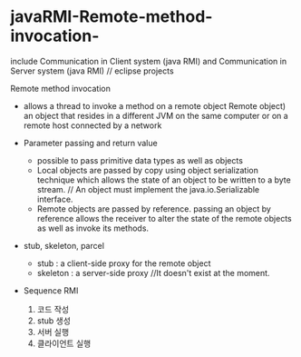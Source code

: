 # javaRMI-Remote-method-invocation-
include Communication in Client system (java RMI) and Communication in Server system (java RMI) //  eclipse projects

Remote method invocation

* allows a thread to invoke a method on a remote object
  Remote object) an object that resides in a different JVM on the same computer or on a remote host connected by a network
* Parameter passing and return value
  - possible to pass primitive data types as well as objects
  - Local objects are passed by copy using object serialization technique which allows the state of an object to be written to a byte stream.
   // An object must implement the java.io.Serializable interface.
  - Remote objects are passed by reference.
   passing an object by reference allows the receiver to alter the state of the remote objects as well as invoke its methods.
   
* stub, skeleton, parcel
  - stub : a client-side proxy for the remote object
  - skeleton : a server-side proxy
  //It doesn't exist at the moment.
  
* Sequence RMI
  1. 코드 작성
  2. stub 생성
  3. 서버 실행
  4. 클라이언트 실행
